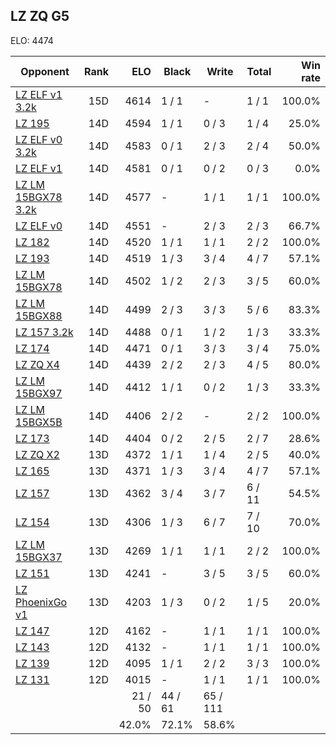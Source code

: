 ## LZ ZQ G5 ##

ELO: 4474

Opponent | Rank | ELO | Black | Write | Total | Win rate
---------|-----:|----:|-------|-------|-------|-------:
[LZ ELF v1 3.2k](LZ%20ELF%20v1%203.2k.md) | 15D | 4614 | 1 / 1 | - | 1 / 1 | 100.0%
[LZ 195](LZ%20195.md) | 14D | 4594 | 1 / 1 | 0 / 3 | 1 / 4 | 25.0%
[LZ ELF v0 3.2k](LZ%20ELF%20v0%203.2k.md) | 14D | 4583 | 0 / 1 | 2 / 3 | 2 / 4 | 50.0%
[LZ ELF v1](LZ%20ELF%20v1.md) | 14D | 4581 | 0 / 1 | 0 / 2 | 0 / 3 | 0.0%
[LZ LM 15BGX78 3.2k](LZ%20LM%2015BGX78%203.2k.md) | 14D | 4577 | - | 1 / 1 | 1 / 1 | 100.0%
[LZ ELF v0](LZ%20ELF%20v0.md) | 14D | 4551 | - | 2 / 3 | 2 / 3 | 66.7%
[LZ 182](LZ%20182.md) | 14D | 4520 | 1 / 1 | 1 / 1 | 2 / 2 | 100.0%
[LZ 193](LZ%20193.md) | 14D | 4519 | 1 / 3 | 3 / 4 | 4 / 7 | 57.1%
[LZ LM 15BGX78](LZ%20LM%2015BGX78.md) | 14D | 4502 | 1 / 2 | 2 / 3 | 3 / 5 | 60.0%
[LZ LM 15BGX88](LZ%20LM%2015BGX88.md) | 14D | 4499 | 2 / 3 | 3 / 3 | 5 / 6 | 83.3%
[LZ 157 3.2k](LZ%20157%203.2k.md) | 14D | 4488 | 0 / 1 | 1 / 2 | 1 / 3 | 33.3%
[LZ 174](LZ%20174.md) | 14D | 4471 | 0 / 1 | 3 / 3 | 3 / 4 | 75.0%
[LZ ZQ X4](LZ%20ZQ%20X4.md) | 14D | 4439 | 2 / 2 | 2 / 3 | 4 / 5 | 80.0%
[LZ LM 15BGX97](LZ%20LM%2015BGX97.md) | 14D | 4412 | 1 / 1 | 0 / 2 | 1 / 3 | 33.3%
[LZ LM 15BGX5B](LZ%20LM%2015BGX5B.md) | 14D | 4406 | 2 / 2 | - | 2 / 2 | 100.0%
[LZ 173](LZ%20173.md) | 14D | 4404 | 0 / 2 | 2 / 5 | 2 / 7 | 28.6%
[LZ ZQ X2](LZ%20ZQ%20X2.md) | 13D | 4372 | 1 / 1 | 1 / 4 | 2 / 5 | 40.0%
[LZ 165](LZ%20165.md) | 13D | 4371 | 1 / 3 | 3 / 4 | 4 / 7 | 57.1%
[LZ 157](LZ%20157.md) | 13D | 4362 | 3 / 4 | 3 / 7 | 6 / 11 | 54.5%
[LZ 154](LZ%20154.md) | 13D | 4306 | 1 / 3 | 6 / 7 | 7 / 10 | 70.0%
[LZ LM 15BGX37](LZ%20LM%2015BGX37.md) | 13D | 4269 | 1 / 1 | 1 / 1 | 2 / 2 | 100.0%
[LZ 151](LZ%20151.md) | 13D | 4241 | - | 3 / 5 | 3 / 5 | 60.0%
[LZ PhoenixGo v1](LZ%20PhoenixGo%20v1.md) | 13D | 4203 | 1 / 3 | 0 / 2 | 1 / 5 | 20.0%
[LZ 147](LZ%20147.md) | 12D | 4162 | - | 1 / 1 | 1 / 1 | 100.0%
[LZ 143](LZ%20143.md) | 12D | 4132 | - | 1 / 1 | 1 / 1 | 100.0%
[LZ 139](LZ%20139.md) | 12D | 4095 | 1 / 1 | 2 / 2 | 3 / 3 | 100.0%
[LZ 131](LZ%20131.md) | 12D | 4015 | - | 1 / 1 | 1 / 1 | 100.0%
 | | | 21 / 50 | 44 / 61 | 65 / 111 | 
 | | | 42.0% | 72.1% | 58.6% | 
